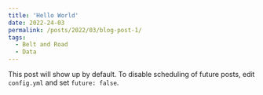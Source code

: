 ```yaml
---
title: 'Hello World'
date: 2022-24-03
permalink: /posts/2022/03/blog-post-1/
tags:
  - Belt and Road
  - Data
---
```


This post will show up by default. To disable scheduling of future posts, edit `config.yml` and set `future: false`. 
